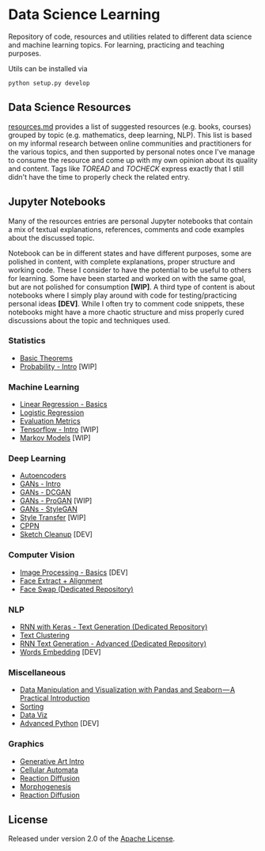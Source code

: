 # Data Science Learning
Repository of code, resources and utilities related to different data science and machine learning topics. For learning, practicing and teaching purposes.

Utils can be installed via

    python setup.py develop

## Data Science Resources
[resources.md](resources.md) provides a list of suggested resources (e.g. books, courses) grouped by topic (e.g. mathematics, deep learning, NLP). This list is based on my informal research between online communities and practitioners for the various topics, and then supported by personal notes once I've manage to consume the resource and come up with my own opinion about its quality and content. Tags like *TOREAD* and *TOCHECK* express exactly that I still didn't have the time to properly check the related entry.


## Jupyter Notebooks
Many of the resources entries are personal Jupyter notebooks that contain a mix of textual explanations, references, comments and code examples about the discussed topic.

Notebook can be in different states and have different purposes, some are polished in content, with complete explanations, proper structure and working code. These I consider to have the potential to be useful to others for learning. Some have been started and worked on with the same goal, but are not polished for consumption **[WIP]**.
A third type of content is about notebooks where I simply play around with code for testing/practicing personal ideas **[DEV]**. While I often try to comment code snippets, these notebooks might have a more chaotic structure and miss properly cured discussions about the topic and techniques used.


### Statistics
* [Basic Theorems](statistics/Statistics%20-%20Basic%20Theorems.ipynb)
* [Probability - Intro](statistics/Probability%20-%20Intro.ipynb) [WIP]

### Machine Learning
* [Linear Regression - Basics](machine%20learning/Linear%20Regression%20-%20Basics.ipynb)
* [Logistic Regression](machine%20learning/Logistic%20Regression.ipynb)
* [Evaluation Metrics](machine%20learning/Evaluation%20Metrics.ipynb)
* [Tensorflow - Intro](machine%20learning/Tensorflow%20-%20Intro.ipynb) [WIP]
* [Markov Models](machine%20learning/Markov%20Models.ipynb) [WIP]

### Deep Learning
* [Autoencoders](deep%20learning/autoencoders/Autoencoders.ipynb)
* [GANs - Intro](deep%20learning/GANs%20-%20Intro.ipynb)
* [GANs - DCGAN](deep%20learning/GAN/DCGAN.ipynb)
* [GANs - ProGAN](deep%20learning/GAN/ProGAN.ipynb) [WIP]
* [GANs - StyleGAN](deep%20learning/StyleGAN)
* [Style Transfer](deep%20learning/Style%20Transfer%20-%20Intro.ipynb) [WIP]
* [CPPN](deep%20learning/CPPN/CPPN.ipynb)
* [Sketch Cleanup](deep%20learning/Sketch%20Cleanup.ipynb) [DEV]

### Computer Vision
* [Image Processing - Basics](image%20processing/Image%20Processing%20-%20Basics.ipynb) [DEV]
* [Face Extract + Alignment](face_utils)
* [Face Swap (Dedicated Repository)](https://github.com/5agado/face-swap)

### NLP
* [RNN with Keras - Text Generation (Dedicated Repository)](https://github.com/5agado/recurrent-neural-networks-intro/blob/master/RNN%20with%20Keras%20-%20Text%20Generation.ipynb) 
* [Text Clustering](nlp/Text%20Clustering.ipynb)
* [RNN Text Generation - Advanced (Dedicated Repository)](https://github.com/5agado/recurrent-neural-networks-intro/blob/master/RNN%Text%20Generation%20-%20Advanced.ipynb)
* [Words Embedding](nlp/Words%20Embeddings.ipynb) [DEV]

### Miscellaneous
* [Data Manipulation and Visualization with Pandas and Seaborn — A Practical Introduction](data%20analysis/Pandas%20and%20Seaborn.ipynb) 
* [Sorting](miscellaneous/Sorting.ipynb)
* [Data Viz](data%20analysis/Data%20Viz%20-%20Intro.ipynb)
* [Advanced Python](miscellaneous/Advanced%20Python.ipynb) [DEV]

### Graphics
* [Generative Art Intro](graphics/Generative%20Art%20-%20Intro.ipynb)
* [Cellular Automata](cellular%20automata/Cellular%20Automata.ipynb)
* [Reaction Diffusion](graphics/reaction_diffusion/Reaction%20Diffusion.ipynb)
* [Morphogenesis](graphics/morphogenesis)
* [Reaction Diffusion](graphics/reaction_diffusion)
	
## License

Released under version 2.0 of the [Apache License].

[Apache license]: http://www.apache.org/licenses/LICENSE-2.0